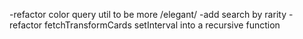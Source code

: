 <!-- -fix card layout edge cases (transform, double-faced token);
  -make update/populate services fetch transform cards
  -add transform cards prints to db
  -populate transform cards on get request -->
-refactor color query util to be more /elegant/
-add search by rarity
-refactor fetchTransformCards setInterval into a recursive function
